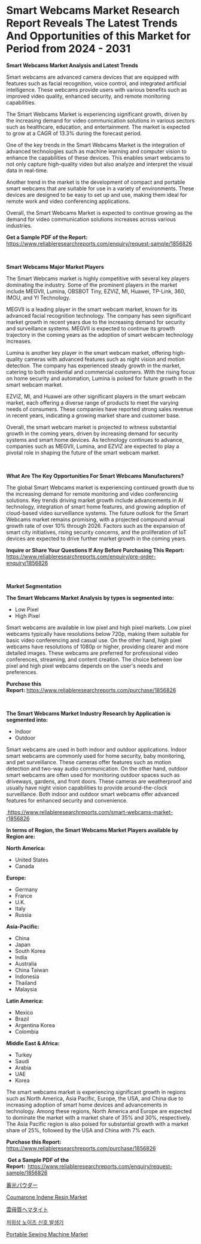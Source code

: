 <p><h1>Smart Webcams Market Research Report Reveals The Latest Trends And Opportunities of this Market for Period from 2024 - 2031</h1></p><p><strong>Smart Webcams Market Analysis and Latest Trends</strong></p>
<p><p>Smart webcams are advanced camera devices that are equipped with features such as facial recognition, voice control, and integrated artificial intelligence. These webcams provide users with various benefits such as improved video quality, enhanced security, and remote monitoring capabilities.</p><p>The Smart Webcams Market is experiencing significant growth, driven by the increasing demand for video communication solutions in various sectors such as healthcare, education, and entertainment. The market is expected to grow at a CAGR of 13.3% during the forecast period.</p><p>One of the key trends in the Smart Webcams Market is the integration of advanced technologies such as machine learning and computer vision to enhance the capabilities of these devices. This enables smart webcams to not only capture high-quality video but also analyze and interpret the visual data in real-time.</p><p>Another trend in the market is the development of compact and portable smart webcams that are suitable for use in a variety of environments. These devices are designed to be easy to set up and use, making them ideal for remote work and video conferencing applications.</p><p>Overall, the Smart Webcams Market is expected to continue growing as the demand for video communication solutions increases across various industries.</p></p>
<p><strong>Get a Sample PDF of the Report:&nbsp;</strong> <a href="https://www.reliableresearchreports.com/enquiry/request-sample/1856826">https://www.reliableresearchreports.com/enquiry/request-sample/1856826</a></p>
<p>&nbsp;</p>
<p><strong>Smart Webcams Major Market Players</strong></p>
<p><p>The Smart Webcams market is highly competitive with several key players dominating the industry. Some of the prominent players in the market include MEGVII, Lumina, OBSBOT Tiny, EZVIZ, MI, Huawei, TP-Link, 360, IMOU, and YI Technology. </p><p>MEGVII is a leading player in the smart webcam market, known for its advanced facial recognition technology. The company has seen significant market growth in recent years due to the increasing demand for security and surveillance systems. MEGVII is expected to continue its growth trajectory in the coming years as the adoption of smart webcam technology increases.</p><p>Lumina is another key player in the smart webcam market, offering high-quality cameras with advanced features such as night vision and motion detection. The company has experienced steady growth in the market, catering to both residential and commercial customers. With the rising focus on home security and automation, Lumina is poised for future growth in the smart webcam market.</p><p>EZVIZ, MI, and Huawei are other significant players in the smart webcam market, each offering a diverse range of products to meet the varying needs of consumers. These companies have reported strong sales revenue in recent years, indicating a growing market share and customer base.</p><p>Overall, the smart webcam market is projected to witness substantial growth in the coming years, driven by increasing demand for security systems and smart home devices. As technology continues to advance, companies such as MEGVII, Lumina, and EZVIZ are expected to play a pivotal role in shaping the future of the smart webcam market.</p></p>
<p>&nbsp;</p>
<p><strong>What Are The Key Opportunities For Smart Webcams Manufacturers?</strong></p>
<p><p>The global Smart Webcams market is experiencing continued growth due to the increasing demand for remote monitoring and video conferencing solutions. Key trends driving market growth include advancements in AI technology, integration of smart home features, and growing adoption of cloud-based video surveillance systems. The future outlook for the Smart Webcams market remains promising, with a projected compound annual growth rate of over 10% through 2026. Factors such as the expansion of smart city initiatives, rising security concerns, and the proliferation of IoT devices are expected to drive further market growth in the coming years.</p></p>
<p><strong>Inquire or Share Your Questions If Any Before Purchasing This Report:</strong> <a href="https://www.reliableresearchreports.com/enquiry/pre-order-enquiry/1856826">https://www.reliableresearchreports.com/enquiry/pre-order-enquiry/1856826</a></p>
<p>&nbsp;</p>
<p><strong>Market Segmentation</strong></p>
<p><strong>The Smart Webcams Market Analysis by types is segmented into:</strong></p>
<p><ul><li>Low Pixel</li><li>High Pixel</li></ul></p>
<p><p>Smart webcams are available in low pixel and high pixel markets. Low pixel webcams typically have resolutions below 720p, making them suitable for basic video conferencing and casual use. On the other hand, high pixel webcams have resolutions of 1080p or higher, providing clearer and more detailed images. These webcams are preferred for professional video conferences, streaming, and content creation. The choice between low pixel and high pixel webcams depends on the user's needs and preferences.</p></p>
<p><strong>Purchase this Report:&nbsp;</strong><a href="https://www.reliableresearchreports.com/purchase/1856826">https://www.reliableresearchreports.com/purchase/1856826</a></p>
<p>&nbsp;</p>
<p><strong>The Smart Webcams Market Industry Research by Application is segmented into:</strong></p>
<p><ul><li>Indoor</li><li>Outdoor</li></ul></p>
<p><p>Smart webcams are used in both indoor and outdoor applications. Indoor smart webcams are commonly used for home security, baby monitoring, and pet surveillance. These cameras offer features such as motion detection and two-way audio communication. On the other hand, outdoor smart webcams are often used for monitoring outdoor spaces such as driveways, gardens, and front doors. These cameras are weatherproof and usually have night vision capabilities to provide around-the-clock surveillance. Both indoor and outdoor smart webcams offer advanced features for enhanced security and convenience.</p></p>
<p><a href="https://www.reliableresearchreports.com/smart-webcams-market-r1856826">&nbsp;https://www.reliableresearchreports.com/smart-webcams-market-r1856826</a></p>
<p><strong>In terms of Region, the Smart Webcams Market Players available by Region are:</strong></p>
<p>
    <p> <strong> North America: </strong>
        <ul>
            <li>United States</li>
            <li>Canada</li>
        </ul>
        </p> 
    <p> <strong> Europe: </strong>
        <ul>
            <li>Germany</li>
            <li>France</li>
            <li>U.K.</li>
            <li>Italy</li>
            <li>Russia</li>
        </ul>
        </p> 
    <p> <strong> Asia-Pacific: </strong>
        <ul>
            <li>China</li>
            <li>Japan</li>
            <li>South Korea</li>
            <li>India</li>
            <li>Australia</li>
            <li>China Taiwan</li>
            <li>Indonesia</li>
            <li>Thailand</li>
            <li>Malaysia</li>
        </ul>
        </p> 
    <p> <strong> Latin America: </strong>
        <ul>
            <li>Mexico</li>
            <li>Brazil</li>
            <li>Argentina Korea</li>
            <li>Colombia</li>
        </ul>
        </p> 
    <p> <strong> Middle East & Africa: </strong>
        <ul>
            <li>Turkey</li>
            <li>Saudi</li>
            <li>Arabia</li>
            <li>UAE</li>
            <li>Korea</li>
        </ul>
    </p>
    </p>
<p><p>The smart webcams market is experiencing significant growth in regions such as North America, Asia Pacific, Europe, the USA, and China due to increasing adoption of smart home devices and advancements in technology. Among these regions, North America and Europe are expected to dominate the market with a market share of 35% and 30%, respectively. The Asia Pacific region is also poised for substantial growth with a market share of 25%, followed by the USA and China with 7% each.</p></p>
<p><strong>Purchase this Report: </strong><a href="https://www.reliableresearchreports.com/purchase/1856826">https://www.reliableresearchreports.com/purchase/1856826</a></p>
<p>&nbsp;<strong>Get a Sample PDF of the Report:&nbsp;&nbsp;</strong><a href="https://www.reliableresearchreports.com/enquiry/request-sample/1856826">https://www.reliableresearchreports.com/enquiry/request-sample/1856826</a></p>
<p><strong></strong></p>
<p><p><a href="https://medium.com/@eduardoramez/%E8%9B%8D%E5%85%89%E7%B2%89%E5%B8%82%E5%A0%B4-2031%E5%B9%B4%E3%81%BE%E3%81%A7%E3%81%AE%E3%83%88%E3%83%AC%E3%83%B3%E3%83%89-%E4%BA%88%E6%B8%AC-%E7%AB%B6%E4%BA%89%E5%88%86%E6%9E%90-515b8a89f3d3">蓄光パウダー</a></p><p><a href="https://issuu.com/reportprime-2/docs/coumarone-indene-resin-market-size-2030.pptx">Coumarone Indene Resin Market</a></p><p><a href="https://medium.com/@vincemarvin1/%E3%83%9E%E3%82%A4%E3%82%AB%E6%80%A7%E3%83%98%E3%83%9E%E3%82%BF%E3%82%A4%E3%83%88%E5%B8%82%E5%A0%B4-%E5%B8%82%E5%A0%B4cagr-%E5%B8%82%E5%A0%B4%E5%8B%95%E5%90%91-%E3%81%8A%E3%82%88%E3%81%B3%E6%88%90%E9%95%B7%E6%88%A6%E7%95%A5%E3%81%AB%E5%AF%BE%E3%81%99%E3%82%8B%E6%B4%9E%E5%AF%9F-2d7bd5beba59">雲母質ヘマタイト</a></p><p><a href="https://medium.com/@sybleferry/%EC%A0%80-%EC%9C%84%EC%83%81-%EC%9E%A1%EC%9D%8C-%EC%8B%A0%ED%98%B8-%EB%B0%9C%EC%83%9D%EA%B8%B0-%EC%8B%9C%EC%9E%A5-%EC%9C%A0%ED%98%95-%EC%9D%91%EC%9A%A9-%EB%B0%8F-%EC%A7%80%EB%A6%AC%EB%B3%84-%EC%A2%85%ED%95%A9-%ED%8F%89%EA%B0%80-27707cec614a">저위상 노이즈 신호 발생기</a></p><p><a href="https://github.com/gamblestampleyjenny50m5sl6/Market-Research-Report-List-2/blob/main/portable-sewing-machine-market.md">Portable Sewing Machine Market</a></p></p>